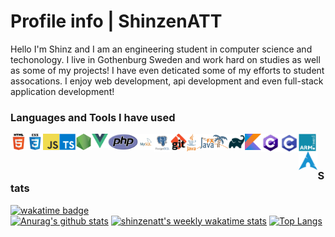 # Profile info | ShinzenATT 
Hello I'm Shinz and I am an engineering student in computer science and techonology. I live in Gothenburg Sweden and work hard on studies as well as some of my projects! I have even deticated some of my efforts to student assocations. I enjoy web development, api development and even full-stack application development!
<br>

### Languages and Tools I have used
<img align="left" title="HTML5" alt="HTML5" width="26px" src="https://raw.githubusercontent.com/github/explore/80688e429a7d4ef2fca1e82350fe8e3517d3494d/topics/html/html.png" />
<img align="left" title="CSS3" alt="CSS3" width="26px" src="https://raw.githubusercontent.com/github/explore/80688e429a7d4ef2fca1e82350fe8e3517d3494d/topics/css/css.png" />
<img align="left" title="JavaScript" alt="JavaScript" width="26px" src="https://raw.githubusercontent.com/github/explore/80688e429a7d4ef2fca1e82350fe8e3517d3494d/topics/javascript/javascript.png" />
<img align="left" title="TypeScript" alt="TypeScript" width="26px" src="https://raw.githubusercontent.com/ShinzenATT/ShinzenATT/master/ts-logo.png" />
<img align="left" title="Node.js" alt="Node.js" width="26px" src="https://raw.githubusercontent.com/github/explore/80688e429a7d4ef2fca1e82350fe8e3517d3494d/topics/nodejs/nodejs.png" />
<img align="left" title="Vue.js" alt="Vue.js" width="26px" src="https://raw.githubusercontent.com/ShinzenATT/ShinzenATT/master/vue-logo.png" />
<img align="left" title="PHP" alt="PHP" height="26px" src="https://raw.githubusercontent.com/ShinzenATT/ShinzenATT/4937a4ad9857a9abbd536729882c367c539908fc/PHP-logo.svg" />
<img align="left" title="MySQL" alt="MySQL" width="26px" src="https://raw.githubusercontent.com/github/explore/80688e429a7d4ef2fca1e82350fe8e3517d3494d/topics/mysql/mysql.png" />
<img align="left" title="PostgreSQL" alt="PostgreSQL" width="26px" src="https://raw.githubusercontent.com/ShinzenATT/ShinzenATT/master/postgresql.png" />
<img align="left" title="Git" alt="Git" width="26px" src="https://raw.githubusercontent.com/ShinzenATT/ShinzenATT/master/git.png" />
<img align="left" title="Java" alt="Java" height="28px" src="https://github.com/ShinzenATT/ShinzenATT/blob/master/java-icon.png?raw=true" />
<img align="left" title="JavaFX" alt="JavaFX" height="26px" src="https://raw.githubusercontent.com/ShinzenATT/ShinzenATT/master/javafx.png" />
<img align="left" title="Gradle" alt="Gradle" height="26px" src="https://raw.githubusercontent.com/ShinzenATT/ShinzenATT/master/gradle.png" />
<img align="left" title="Kotlin" alt="Kotlin" height="26px" src="https://raw.githubusercontent.com/ShinzenATT/ShinzenATT/master/kotlin.png" />
<img align="left" title="C#" alt="C#" width="30px" src="https://github.com/ShinzenATT/ShinzenATT/blob/master/c-logo-icon-18.png?raw=true" />
<img align="left" title="C" alt="C" width="30px" src="https://raw.githubusercontent.com/ShinzenATT/ShinzenATT/master/c-logo.png" />
<img align="left" title="ARM Architecture" alt="ARM Architecture" width="28px" src="https://raw.githubusercontent.com/ShinzenATT/ShinzenATT/master/arm.jpeg" />
<img align="left" title="Arch Linux" alt="Arch Linux" width="30px" src="https://raw.githubusercontent.com/ShinzenATT/ShinzenATT/master/arch-linux.png" />

<br>
<br>

### Stats

[![wakatime badge](https://wakatime.com/badge/user/53fb229b-d6c8-4ee4-8592-c1aa087e5019.svg)](https://wakatime.com/@53fb229b-d6c8-4ee4-8592-c1aa087e5019)
<br>
[![Anurag's github stats](https://github-readme-stats.vercel.app/api?username=ShinzenATT&count_private=true&show_icons=true&theme=buefy)](https://github.com/anuraghazra/github-readme-stats)
[![shinzenatt's weekly wakatime stats](https://github-readme-stats.vercel.app/api/wakatime?username=ShinzenATT&layout=compact&custom_title=Weekly%20Wakatime%20stats&range=last_7_days)](https://github.com/anuraghazra/github-readme-stats)
[![Top Langs](https://github-readme-stats.vercel.app/api/top-langs/?username=ShinzenATT&layout=compact&theme=buefy&langs_count=10&custom_title=Languages%20across%20repos)](https://github.com/anuraghazra/github-readme-stats)

[twitter]: https://twitter.com/ShinzenATT2
[steam]: https://steamcommunity.com/id/shinzenatt/
[discord]: https://discord.gg/TyCXKrJ
<!--
**ShinzenATT/ShinzenATT** is a ✨ _special_ ✨ repository because its `README.md` (this file) appears on your GitHub profile.

Here are some ideas to get you started:

- 🔭 I’m currently working on ...
- 🌱 I’m currently learning ...
- 👯 I’m looking to collaborate on ...
- 🤔 I’m looking for help with ...
- 💬 Ask me about ...
- 📫 How to reach me: ...
- 😄 Pronouns: ...
- ⚡ Fun fact: ...
-->
